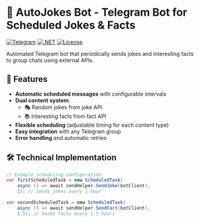 # 🤖 AutoJokes Bot - Telegram Bot for Scheduled Jokes & Facts

[![Telegram](https://img.shields.io/badge/Telegram-2CA5E0?logo=telegram)](https://t.me/jokeandfact)
[![.NET](https://img.shields.io/badge/.NET-6.0-purple?logo=dotnet)](https://dotnet.microsoft.com)
[![License](https://img.shields.io/badge/license-MIT-green)](LICENSE)

Automated Telegram bot that periodically sends jokes and interesting facts to group chats using external APIs.

## 🌟 Features

- **Automatic scheduled messages** with configurable intervals
- **Dual content system**:
  - 🎭 Random jokes from joke API
  - 📚 Interesting facts from fact API
- **Flexible scheduling** (adjustable timing for each content type)
- **Easy integration** with any Telegram group
- **Error handling** and automatic retries

## 🛠 Technical Implementation

```csharp
// Example scheduling configuration
var firstScheduledTask = new ScheduledTask(
    async () => await sendHelper.SendJoke(botClient), 
    1); // Sends jokes every 1 hour

var secondScheduledTask = new ScheduledTask(
    async () => await sendHelper.SendFact(botClient),
    1.5); // Sends facts every 1.5 hours```